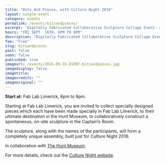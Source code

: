 ```yaml
---
title: "Bits And Pieces, with Culture Night 2016"
layout: single-event
category: events
permalink: /events/bitsandpieces/
excerpt: "Digitally Fabricated Collaborative Sculpture Collage Event- all welcome to take part!"
hours: "FRI SEPT. 16TH, 6PM TO 9PM"
description: "Digitally Fabricated Collaborative Sculpture Collage Event- all welcome to take part!"
fee: "Free"
slug: bitsandpieces
past: false
soon: false
published: true
imageurl: /events/2016-09-16-EVENT-bitsandpieces.jpg
imagedisplay: false
imagetitle:
imagecredits: ""
imageoriginal: ""
---
```


**Start at:** Fab Lab Limerick, 6pm to 9pm.

Starting at Fab Lab Limerick, you are invited to collect specially designed pieces which each have been made specially in Fab Lab Limerick, to their ultimate destination in the Hunt Museum, to collaboratively construct a spontaneous, on-site sculpture in the Captain’s Room.

The sculpture, along with the names of the participants, will form a completely unique assembly, built just for Culture Night 2016.

In collaboration with [The Hunt Museum](http://www.huntmuseum.com/).

For more details, check out the [Culture Night website](http://www.culturenight.ie/regional_event/bits-and-pieces/).
